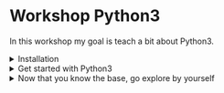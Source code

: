 # Workshop Python3

In this workshop my goal is teach a bit about Python3.

<details>

<summary>Installation</summary>

**What do I need to start using Python?**

First we need an IDE (Atom, VSCode, Sublime Text, PyCharm, etc...) and Python installed on your machine.

**How do I check if Python is installed?**

**Linux**

For Linux users, don't worry Python2 and Python3 are installed, the command to check if Python is installed on Linux is this one(Look at the terminal screenshot)

![logo](img/python-versions.png)

**Windows**

For Windows users, Python isn't installed by default, so be sure to get the
[installer from python.org](https://www.python.org/downloads/)

**Mac**

For Mac users, you will have Python2 pre-installed, but here we need Python3. Follow [this link](http://docs.python-guide.org/en/latest/starting/install3/osx/) to install Python3 on your machine.

**Can I start coding Python?**

Well you could yes, but It's better to install some extensions on our IDE (VSCode for me, Atom works too).

**Extensions VSCode**

VSCode extensions to install:

- [Python extension from Microsoft](https://marketplace.visualstudio.com/items?itemName=ms-python.python)
- [Python extension pack](https://marketplace.visualstudio.com/items?itemName=fabioz.vscode-pydev)

**Extensions Atom**

Atom extensions to install:

- [linter-flake8](https://atom.io/packages/linter-flake8)
- [linter-pydocstyle](https://atom.io/packages/linter-pydocstyle)
- [script](https://atom.io/packages/script)

One we have the extensions installed, let's install the pip3, Python3's package manager where we will install pylint.
Why we need pylint? Well our IDE is great, but we can also code directly on a terminal and thanks to pylint we'll know what's wrong.

**Install pip3**

Here we will install pip3 in order to after instal pylint and get ready for start to code in Python3.

**Linux**

Run this command to install pip3 on linux.
<pre>sudo apt-get -y install python3-pip</pre>

**Windows**

On Windows is different, follow this tutorial.
[How to install pip3 on windows](https://matthewhorne.me/how-to-install-python-and-pip-on-windows-10/)

**Mac**

On Mac it's different too, follow this tutorial.
[How to install pip on Mac](https://itsevans.com/install-pip-osx/)


Once our pip3 is installed, we can install pylint.

**Linux**

Use this command<pre>sudo pip3 install pylint</pre>

**Windows**

Use this command<pre>C:\Program Files\Python36\python" -m pip install pylint</pre>

**Mac**

Use this command<pre>sudo easy_install pip</pre>

And now we are ready to start coding with Python3.

</details>


<details>

<summary>Get started with Python3</summary>

**Python Basics**

Here we will learn some basics of Python.

    Lists
    Tuples
    Functions and Isinstance
    Classes
    String substitution and string formatting

My main goal is to teach the Python Classes, because they are really important in Python3, and with good understanding of classes on Python, it's a really strong part of Python.

</details>

<details>

<summary>Now that you know the base, go explore by yourself
</summary>

Now that you know how Classes, String substitution, Lists and Tuples work, the Python basics, you can go for yourself and go deep in Python.

    #HappyCoding

</details>

